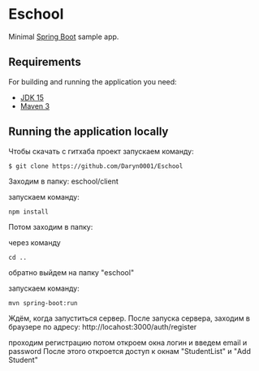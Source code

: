 # Eschool


Minimal [Spring Boot](http://projects.spring.io/spring-boot/) sample app.

## Requirements

For building and running the application you need:

- [JDK 15](http://www.oracle.com/technetwork/java/javase/downloads/jdk15-downloads-2133151.html)
- [Maven 3](https://maven.apache.org)

## Running the application locally

 Чтобы скачать с гитхаба проект запускаем команду:
```
$ git clone https://github.com/Daryn0001/Eschool
```
 
 

Заходим в папку:
eschool/client

запускаем команду:
```
npm install
```
Потом заходим в папку:

через команду 
```
cd .. 
```
обратно выйдем на папку "eschool" 


 запускаем команду:
 ```
mvn spring-boot:run
```

Ждём, когда запуститься сервер. После запуска сервера, заходим в браузере по адресу:
http://locahost:3000/auth/register 

проходим регистрацию потом откроем окна логин и введем email и password 
После этого откроется доступ к окнам "StudentList" и "Add Student"
